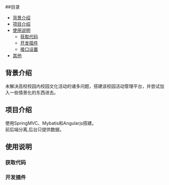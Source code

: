 ##目录
* [背景介绍](#背景介绍)
* [项目介绍](#项目介绍)
* [使用说明](#使用说明)
  * [获取代码](#获取代码)
  * [开发插件](#开发插件)
  * [接口设置](#接口设置)
* [其他](#其他)
<a name="背景介绍"></a>
## 背景介绍
未解决高校校园内校园文化活动的诸多问题，搭建该校园活动管理平台，并尝试加入一些情景化的东西进去。
<a name="项目介绍"></a>
## 项目介绍
使用SpringMVC、Mybatis和Angularjs搭建。<br>
前后端分离,后台只提供数据。
<a name="使用说明"></a>
## 使用说明

<a name="获取代码"></a>
### 获取代码
<a name="开发插件"></a>
### 开发插件
